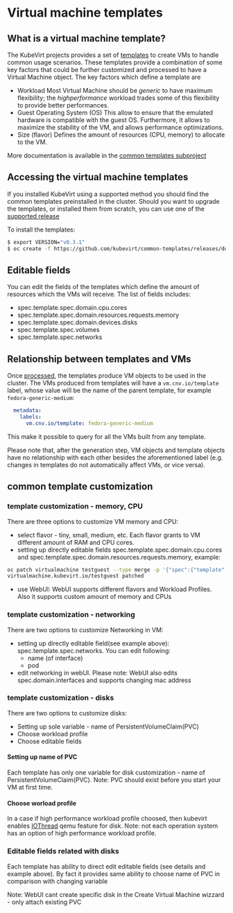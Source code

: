 # Virtual machine templates

## What is a virtual machine template?

The KubeVirt projects provides a set of [templates](https://docs.okd.io/latest/dev_guide/templates.html) to create VMs to handle common usage scenarios.
These templates provide a combination of some key factors that could be further customized and processed to have a Virtual Machine object.
The key factors which define a template are

- Workload
  Most Virtual Machine should be *generic* to have maximum flexibility; the *highperformance* workload trades some of this flexibility to
  provide better performances.
- Guest Operating System (OS)
  This allow to ensure that the emulated hardware is compatible with the guest OS. Furthermore, it allows to maximize the stability
  of the VM, and allows performance optimizations.
- Size (flavor) 
  Defines the amount of resources (CPU, memory) to allocate to the VM.

More documentation is available in the [common templates subproject](https://github.com/kubevirt/common-templates)

## Accessing the virtual machine templates

If you installed KubeVirt using a supported method you should find the common templates preinstalled in the cluster.
Should you want to upgrade the templates, or installed them from scratch, you can use one of the [supported release](https://github.com/kubevirt/common-templates/releases)

To install the templates:
```bash
$ export VERSION="v0.3.1"
$ oc create -f https://github.com/kubevirt/common-templates/releases/download/$VERSION/common-templates-$VERSION.yaml
```

## Editable fields

You can edit the fields of the templates which define the amount of resources which the VMs will receive.
The list of fields includes:

- spec.template.spec.domain.cpu.cores
- spec.template.spec.domain.resources.requests.memory
- spec.template.spec.domain.devices.disks
- spec.template.spec.volumes
- spec.template.spec.networks


## Relationship between templates and VMs

Once [processed](), the templates produce VM objects to be used in the cluster. The VMs produced from templates will have a `vm.cnv.io/template` label, whose
value will be the name of the parent template, for example `fedora-generic-medium`:
```yaml
  metadata:
    labels:
      vm.cnv.io/template: fedora-generic-medium
```
This make it possible to query for all the VMs built from any template.

Please note that, after the generation step, VM objects and template objects have no relationship with each other besides the aforementioned label (e.g. changes
in templates do not automatically affect VMs, or vice versa).

## common template customization

### template customization - memory, CPU

There are three options to customize VM memory and CPU:

 * select flavor - tiny, small, medium, etc. Each flavor grants to VM different amount of RAM and CPU cores.
 * setting up directly editable fields spec.template.spec.domain.cpu.cores and spec.template.spec.domain.resources.requests.memory, example:

```bash
oc patch virtualmachine testguest --type merge -p '{"spec":{"template":{"spec":{"domain":{"cpu":{"cores":'3'}}}}}}'
virtualmachine.kubevirt.io/testguest patched
```
 * use WebUI: WebUI supports different flavors and Workload Profiles. Also it supports custom amount of memory and CPUs

### template customization - networking

There are two options to customize Networking in VM:
 * setting up directly editable field(see example above): spec.template.spec.networks. You can edit following:
   * name (of interface)
   * pod
 * edit networking in webUI. Please note: WebUI also edits spec.domain.interfaces and supports changing mac address

### template customization - disks

There are two options to customize disks:

 * Setting up sole variable - name of PersistentVolumeClaim(PVC)
 * Choose workload profile
 * Choose editable fields

#### Setting up name of PVC
Each template has only one variable for disk customization - name of PersistentVolumeClaim(PVC).  Note: PVC should exist before you start your VM at first time. 

#### Choose worload profile
In a case if high performance workload profile choosed, then kubevirt enables [IOThread](https://libvirt.org/formatdomain.html#elementsIOThreadsAllocation) qemu feature for disk. 
Note: not each operation system has an option of high performance workload profile.  

### Editable fields related with disks
Each template has ability to direct edit editable fields (see details and example above). By fact it provides same ability to choose name of PVC in comparison with changing variable

Note: WebUI cant create specific disk in the Create Virtual Machine wizzard - only attach existing PVC
